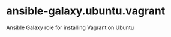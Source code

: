 ansible-galaxy.ubuntu.vagrant
=============================

Ansible Galaxy role for installing Vagrant on Ubuntu
